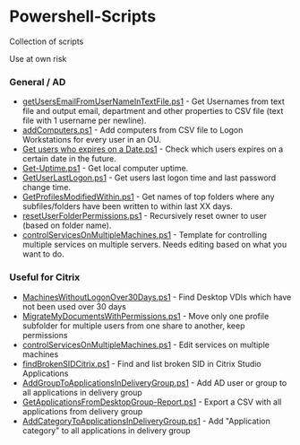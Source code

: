 # Powershell-Scripts
Collection of scripts

Use at own risk

### General / AD
* [getUsersEmailFromUserNameInTextFile.ps1](https://github.com/asbtho/Powershell-Scripts/blob/master/getUsersEmailFromUserNameInTextFile.ps1) - Get Usernames from text file and output email, department and other properties to CSV file (text file with 1 username per newline).
* [addComputers.ps1](https://github.com/asbtho/Powershell-Scripts/blob/master/addComputers.ps1) - Add computers from CSV file to Logon Workstations for every user in an OU.
* [Get users who expires on a Date.ps1](https://github.com/asbtho/Powershell-Scripts/blob/master/Get%20users%20who%20expires%20on%20a%20Date.ps1) - Check which users expires on a certain date in the future.
* [Get-Uptime.ps1](https://github.com/asbtho/Powershell-Scripts/blob/master/Get-Uptime.ps1) - Get local computer uptime.
* [GetUserLastLogon.ps1](https://github.com/asbtho/Powershell-Scripts/blob/master/GetUserLastLogon.ps1) - Get users last logon time and last password change time.
* [GetProfilesModifiedWithin.ps1](https://github.com/asbtho/Powershell-Scripts/blob/master/GetProfilesModifiedWithin.ps1) - Get names of top folders where any subfiles/folders have been written to within last XX days.
* [resetUserFolderPermissions.ps1](https://github.com/asbtho/Powershell-Scripts/blob/master/resetUserFolderPermissions.ps1) - Recursively reset owner to user (based on folder name).
* [controlServicesOnMultipleMachines.ps1](https://github.com/asbtho/Powershell-Scripts/blob/master/controlServicesOnMultipleMachines.ps1) - Template for controlling multiple services on multiple servers. Needs editing based on what you want to do.


### Useful for Citrix
* [MachinesWithoutLogonOver30Days.ps1](https://github.com/asbtho/Powershell-Scripts/blob/master/MachinesWithoutLogonOver30Days.ps1) - Find Desktop VDIs which have not been used over 30 days
* [MigrateMyDocumentsWithPermissions.ps1](https://github.com/asbtho/Powershell-Scripts/blob/master/MigrateMyDocumentsWithPermissions.ps1) - Move only one profile subfolder for multiple users from one share to another, keep permissions
* [controlServicesOnMultipleMachines.ps1](https://github.com/asbtho/Powershell-Scripts/blob/master/controlServicesOnMultipleMachines.ps1) - Edit services on multiple machines
* [findBrokenSIDCitrix.ps1](https://github.com/asbtho/Powershell-Scripts/blob/master/findBrokenSIDCitrix.ps1) - Find and list broken SID in Citrix Studio Applications
* [AddGroupToApplicationsInDeliveryGroup.ps1](https://github.com/asbtho/Powershell-Scripts/blob/master/AddGroupToApplicationsInDeliveryGroup.ps1) - Add AD user or group to all applications in delivery group
* [GetApplicationsFromDesktopGroup-Report.ps1](https://github.com/asbtho/Powershell-Scripts/blob/master/GetApplicationsFromDesktopGroup-Report.ps1) - Export a CSV with all applications from delivery group
* [AddCategoryToApplicationsInDeliveryGroup.ps1](https://github.com/asbtho/Powershell-Scripts/blob/master/AddCategoryToApplicationsInDeliveryGroup.ps1) - Add "Application category" to all applications in delivery group




